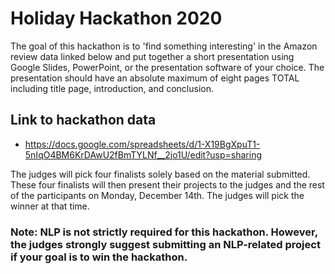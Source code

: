 # Holiday Hackathon 2020

The goal of this hackathon is to 'find something interesting' in the Amazon review data linked below and put together a short presentation using Google Slides, PowerPoint, or the presentation software of your choice. The presentation should have an absolute maximum of eight pages TOTAL including title page, introduction, and conclusion.


## Link to hackathon data
* https://docs.google.com/spreadsheets/d/1-X19BgXpuT1-5nIqO4BM6KrDAwU2fBmTYLNf__2jo1U/edit?usp=sharing


The judges will pick four finalists solely based on the material submitted. These four finalists will then present their projects to the judges and the rest of the participants on Monday, December 14th. The judges will pick the winner at that time.

### Note: NLP is not strictly required for this hackathon.  However, the judges strongly suggest submitting an NLP-related project if your goal is to **win** the hackathon.
